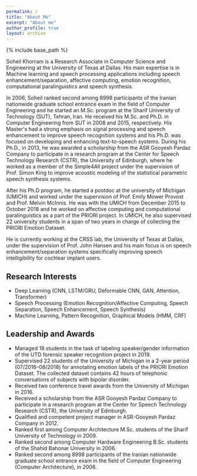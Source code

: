 ```yaml
---
permalink: /
title: "About Me"
excerpt: "About me"
author_profile: true
layout: archive
---
```


{% include base_path %}

Soheil Khorram is a Research Associate in Computer Science and Engineering at the University of Texas at Dallas. His main expertise is in Machine learning and speech processing applications including speech enhancement/separation, affective computing, emotion recognition, computational paralinguistics and speech synthesis.

In 2006, Soheil ranked second among 8998 participants of the Iranian nationwide graduate school entrance exam in the field of Computer Engineering and he started an M.Sc. program at the Sharif University of Technology (SUT), Tehran, Iran. He received his M.Sc. and Ph.D. in Computer Engineering from SUT in 2008 and 2015, respectively. His Master's had a strong emphasis on signal processing and speech enhancement to improve speech recognition systems and his Ph.D. was focused on developing and enhancing text-to-speech systems. During his Ph.D., in 2013, he was awarded a scholarship from the ASR Gooyesh Pardaz Company to participate in a research program at the Center for Speech Technology Research (CSTR), the University of Edinburgh, where he worked as a member of the Simple4All project under the supervision of Prof. Simon King to improve acoustic modeling of the statistical parametric speech synthesis systems.

After his Ph.D program, he started a postdoc at the university of Michigan (UMICH) and worked under the supervision of Prof. Emily Mower Provost and Prof. Melvin McInnis. He was with the UMICH from December 2015 to October 2018 and he worked on affective computing and computational paralinguistics as a part of the PRIORI project. In UMICH, he also supervised 22 university students in a span of two years in charge of collecting the PRIORI Emotion Dataset.

He is currently working at the CRSS lab, the University of Texas at Dallas, under the supervision of Prof. John Hansen and his main focus is on speech enhancement/separation systems specifically improving speech intelligibility for cochlear implant users.

Research Interests
------------------

* Deep Learning (CNN, LSTM/GRU, Deformable CNN, GAN, Attention, Transformer)
* Speech Processing (Emotion Recognition/Affective Computing, Speech Separation, Speech Enhancement, Speech Synthesis)
* Machine Learning, Pattern Recognition, Graphical Models (HMM, CRF)

Leadership and Awards
---------------------

* Managed 18 students in the task of labeling speaker/gender information of the UTD forensic speaker recognition project in 2019.
* Supervised 22 students of the University of Michigan in a 2-year period (07/2016–08/2018) for annotating emotion labels of the PRIORI Emotion Dataset. The collected dataset contains 42 hours of telephonic conversations of subjects with bipolar disorder.
* Received two conference travel awards from the University of Michigan in 2016.
* Received a scholarship from the ASR Gooyesh Pardaz Company to participate in a research program at the Center for Speech Technology Research (CSTR), the University of Edinburgh.
* Qualified and competent project manager in ASR-Gooyesh Pardaz Company in 2012.
* Ranked first among Computer Architecture M.Sc. students of the Sharif University of Technology in 2009.
* Ranked second among Computer Hardware Engineering B.Sc. students of the Shahid Bahonar University in 2006.
* Ranked second among 8998 participants of the Iranian nationwide graduate school entrance exam in the field of Computer Engineering (Computer Architecture), in 2006.

